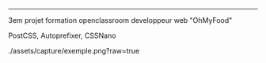 ---

3em projet formation openclassroom developpeur web "OhMyFood"

PostCSS, Autoprefixer, CSSNano

./assets/capture/exemple.png?raw=true
